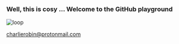 ### Well, this is cosy ... Welcome to the GitHub playground

![loop](https://github.com/charlierobin/charlierobin/assets/10506323/45c0166a-eaad-4a92-9fc7-4a71901c0dad)

charlierobin@protonmail.com
